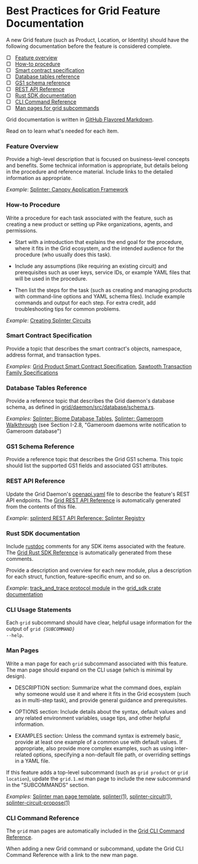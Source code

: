 # Best Practices for Grid Feature Documentation

<!--
  Copyright (c) 2019-2020, Cargill Incorporated
  Licensed under Creative Commons Attribution 4.0 International License
  https://creativecommons.org/licenses/by/4.0/
-->

A new Grid feature (such as Product, Location, or Identity) should have the
following documentation before the feature is considered complete.

&#9634; &nbsp; [Feature overview](#overview) <br>
&#9634; &nbsp; [How-to procedure](#how-to-procedure) <br>
&#9634; &nbsp; [Smart contract specification](#smart-contract-specification) <br>
&#9634; &nbsp; [Database tables reference](#database-tables-reference) <br>
&#9634; &nbsp; [GS1 schema reference](#gs1-schema-reference) <br>
&#9634; &nbsp; [REST API Reference](#rest-api-reference) <br>
&#9634; &nbsp; [Rust SDK documentation](#rust-sdk-documentation) <br>
&#9634; &nbsp; [CLI Command Reference](#cli-command-reference) <br>
&#9634; &nbsp; [Man pages for grid subcommands](#man-pages)

Grid documentation is written in [GitHub Flavored
Markdown](https://docs.github.com/en/github/writing-on-github/about-writing-and-formatting-on-github).

Read on to learn what's needed for each item.

### Feature Overview

Provide a high-level description that is focused on business-level concepts and
benefits. Some technical information is appropriate, but details belong in the
procedure and reference material. Include links to the detailed information as
appropriate.

*Example*: [Splinter: Canopy Application
Framework](https://www.splinter.dev/docs/0.4/concepts/canopy_application_framework.html)

### How-to Procedure

Write a procedure for each task associated with the feature, such as creating a
new product or setting up Pike organizations, agents, and permissions.

* Start with a introduction that explains the end goal for the procedure, where
  it fits in the Grid ecosystem, and the intended audience for the procedure
  (who usually does this task).

* Include any assumptions (like requiring an existing circuit) and prerequisites
  such as user keys, service IDs, or example YAML files that will be used in the
  procedure.

* Then list the steps for the task (such as creating and managing products with
  command-line options and YAML schema files). Include example commands and
  output for each step. For extra credit, add troubleshooting tips for common
  problems.

*Example*: <a href="/docs/{{ site.data.general.latest_version
}}/creating_splinter_circuits.html">Creating Splinter Circuits</a>

### Smart Contract Specification

Provide a topic that describes the smart contract's objects, namespace, address
format, and transaction types.

*Examples*: <a href="/docs/{{ site.data.general.latest_version
}}/grid_product_smart_contract_specification.html">
Grid Product Smart Contract Specification</a>,
[Sawtooth Transaction Family Specifications](https://sawtooth.hyperledger.org/docs/1.2/transaction_family_specifications/)

### Database Tables Reference

Provide a reference topic that describes the Grid daemon's database schema,
as defined in
[grid/daemon/src/database/schema.rs](https://github.com/hyperledger/grid/blob/master/daemon/src/database/schema.rs).

*Examples*: [Splinter: Biome Database
Tables](https://www.splinter.dev/docs/0.4/concepts/biome_user_management.html#biome-database-tables),
[Splinter: Gameroom Walkthrough](https://www.splinter.dev/docs/0.4/examples/gameroom/walkthrough/)
(see Section I-2.8, "Gameroom daemons write notification to Gameroom database")

### GS1 Schema Reference

Provide a reference topic that describes the Grid GS1 schema. This topic should
list the supported GS1 fields and associated GS1 attributes.

### REST API Reference

Update the Grid Daemon's
[openapi.yaml](https://github.com/hyperledger/grid/blob/master/daemon/openapi.yaml)
file to describe the feature's REST API endpoints. The [Grid REST API
Reference](https://grid.hyperledger.org/docs/0.1/api/) is automatically
generated from the contents of this file.

*Example*: [splinterd REST API Reference: Splinter
Registry](https://www.splinter.dev/docs/0.4/api/#tag/Splinter-Registry)

### Rust SDK documentation

Include [rustdoc]( https://doc.rust-lang.org/rustdoc/what-is-rustdoc.html)
comments for any SDK items associated with the feature.
The [Grid Rust SDK Reference](https://docs.rs/grid-sdk/) is automatically
generated from these comments.

Provide a description and overview for each new module, plus a description for
each struct, function, feature-specific enum, and so on.

*Example*: [track_and_trace protocol
module](https://docs.rs/grid-sdk/0.1.0/grid_sdk/protocol/track_and_trace/index.html)
in the [grid_sdk crate
documentation](https://docs.rs/grid-sdk/0.1.0/grid_sdk/)

### CLI Usage Statements

Each `grid` subcommand should have clear, helpful usage information for
the output of <code>grid <i>{SUBCOMMAND}</i> --help</code>.

### Man Pages

Write a man page for each ``grid`` subcommand associated with this feature.
The man page should expand on the CLI usage (which is minimal by design).

* DESCRIPTION section: Summarize what the command does, explain why someone
  would use it and where it fits in the Grid ecosystem (such as in multi-step
  task), and provide general guidance and prerequisites.

* OPTIONS section: Include details about the syntax, default values and
  any related environment variables, usage tips, and other helpful information.

* EXAMPLES section: Unless the command syntax is extremely basic, provide at
  least one example of a common use with default values.
  If appropriate, also provide more complex examples, such as using
  inter-related options, specifying a non-default file path, or
  overriding settings in a YAML file.

If this feature adds a top-level subcommand (such as `grid product` or `grid
location`), update the `grid.1.md` man page to include the new subcommand in
the "SUBCOMMANDS" section.

*Examples*: [Splinter man page
template](https://github.com/Cargill/splinter/blob/master/cli/man/TEMPLATE.1.md.example),
[splinter(1)](https://github.com/Cargill/splinter/blob/master/cli/man/splinter.1.md),
[splinter-circuit(1)](https://github.com/Cargill/splinter/blob/master/cli/man/splinter-circuit.1.md),
[splinter-circuit-propose(1)](https://github.com/Cargill/splinter/blob/master/cli/man/splinter-circuit-propose.1.md)

### CLI Command Reference

The `grid` man pages are automatically included in the
<a href="/docs/{{ site.data.general.latest_version }}/cli_references.html">
Grid CLI Command Reference</a>.

When adding a new Grid command or subcommand, update the Grid CLI Command
Reference with a link to the new man page.
